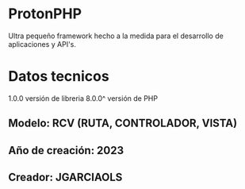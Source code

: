 # ProtonPHP
Ultra pequeño framework hecho a la medida para el desarrollo de aplicaciones y API's.

# Datos tecnicos
1.0.0 versión de libreria
8.0.0^ versión de PHP

##  Modelo: RCV (RUTA, CONTROLADOR, VISTA)

## Año de creación: 2023

## Creador: JGARCIAOLS

